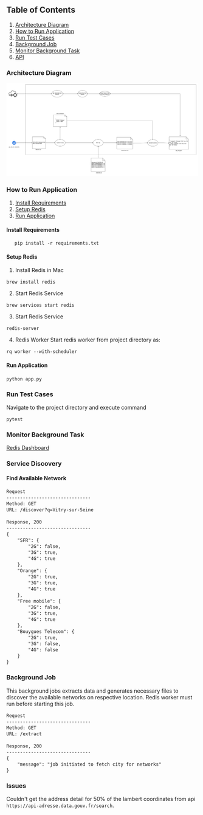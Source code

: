 ## Table of Contents
1. [Architecture Diagram](#architecture-diagram)
2. [How to Run Application](#run-application)
3. [Run Test Cases](#run-test-cases)
4. [Background Job](#background-job)
5. [Monitor Background Task](#monitor-background-task)
6. [API](#service-discovery)


### Architecture Diagram
![Architecture Diagram](media/architecture.png)

### How to Run Application
1. [Install Requirements](#install-requirements)
2. [Setup Redis](#setup-redis)
3. [Run Application](#run-application)

#### Install Requirements

```shell
   pip install -r requirements.txt
   ```

#### Setup Redis

1. Install Redis in Mac
```shell
brew install redis
```
2. Start Redis Service
```shell
brew services start redis
```
3. Start Redis Service
```shell
redis-server
```
4. Redis Worker
Start redis worker from project directory as:
```shell
rq worker --with-scheduler
```

#### Run Application
```shell
python app.py
```
### Run Test Cases
Navigate to the project directory and execute command
```shell
pytest
```

### Monitor Background Task
[Redis Dashboard](http://127.0.0.1:5000/rq)

### Service Discovery
#### Find Available Network
```
Request
-------------------------------
Method: GET
URL: /discover?q=Vitry-sur-Seine

Response, 200
-------------------------------
{
	"SFR": {
		"2G": false,
		"3G": true,
		"4G": true
	},
	"Orange": {
		"2G": true,
		"3G": true,
		"4G": true
	},
	"Free mobile": {
		"2G": false,
		"3G": true,
		"4G": true
	},
	"Bouygues Telecom": {
		"2G": true,
		"3G": false,
		"4G": false
	}
}
```

### Background Job
This background jobs extracts data and generates necessary files to discover the available networks on respective location.
Redis worker must run before starting this job. 

```
Request
-------------------------------
Method: GET
URL: /extract

Response, 200
-------------------------------
{
	"message": "job initiated to fetch city for networks"
}
```

### Issues
Couldn't get the address detail for 50% of the lambert coordinates from api ```https://api-adresse.data.gouv.fr/search```.

